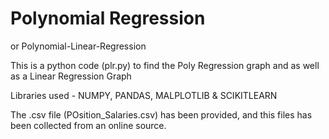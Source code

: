 # Polynomial Regression
or Polynomial-Linear-Regression

This is a python code (plr.py) to find the Poly Regression graph and as well as a Linear Regression Graph

Libraries used - NUMPY, PANDAS, MALPLOTLIB & SCIKITLEARN

The .csv file (POsition_Salaries.csv) has been provided, and this files has been collected from an online source.
